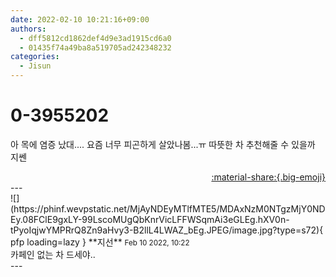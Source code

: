 ```yaml
---
date: 2022-02-10 10:21:16+09:00
authors:
  - dff5812cd1862def4d9e3ad1915cd6a0
  - 01435f74a49ba8a519705ad242348232
categories:
  - Jisun
---
```


# 0-3955202

<div class="post-container" markdown="1">
<div class="content-container md-sidebar__scrollwrap" markdown="1">

아 목에 염증 났대.... 요즘 너무 피곤하게 살았나봄...ㅠ 따뜻한 차 추천해줄 수 있을까 지쎈

</div>
</div>

<div style="text-align: right;" markdown="1">
<a href="https://weverse.io/fromis9/fanpost/0-3955202" style="text-align: right;">:material-share:{.big-emoji}</a>
</div>
---

<div class="comments-container md-sidebar__scrollwrap" markdown="1">
<div class="comment" markdown="1">
<div class='id-container' markdown="1">
![](https://phinf.wevpstatic.net/MjAyNDEyMTlfMTE5/MDAxNzM0NTgzMjY0NDEy.08FClE9gxLY-99LscoMUgQbKnrVicLFFWSqmAi3eGLEg.hXV0n-tPyoIqjwYMPRrQ8Zn9aHvy3-B2llL4LWAZ_bEg.JPEG/image.jpg?type=s72){ pfp loading=lazy }
**<span class="artist">지선</span>** <small>Feb 10 2022, 10:22</small><br>
</div>
<div class='comment-body' markdown="1">
카페인 없는 차 드세야..
</div>
</div>
</div>
---
